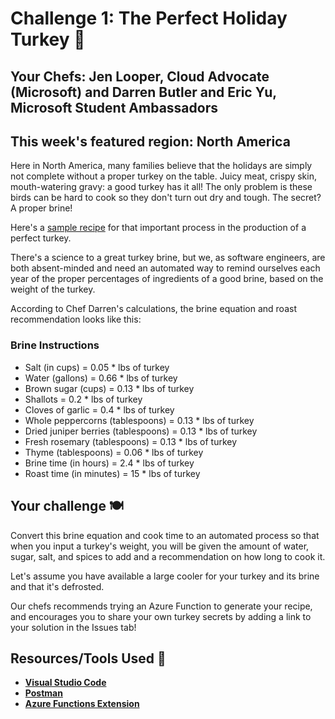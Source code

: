 # Challenge 1: The Perfect Holiday Turkey 🦃

## Your Chefs: Jen Looper, Cloud Advocate (Microsoft) and Darren Butler and Eric Yu, Microsoft Student Ambassadors

## This week's featured region: North America

Here in North America, many families believe that the holidays are simply not complete without a proper turkey on the table. Juicy meat, crispy skin, mouth-watering gravy: a good turkey has it all! The only problem is these birds can be hard to cook so they don't turn out dry and tough. The secret? A proper brine! 

Here's a [sample recipe](https://www.aspicyperspective.com/best-turkey-brine-recipe/) for that important process in the production of a perfect turkey.

There's a science to a great turkey brine, but we, as software engineers, are both absent-minded and need an automated way to remind ourselves each year of the proper percentages of ingredients of a good brine, based on the weight of the turkey.

According to Chef Darren's calculations, the brine equation and roast recommendation looks like this:
### Brine Instructions

- Salt (in cups) = 0.05 * lbs of turkey
- Water (gallons) = 0.66 *  lbs of turkey
- Brown sugar (cups)  = 0.13 * lbs of turkey
- Shallots = 0.2 * lbs of turkey
- Cloves of garlic = 0.4 * lbs of turkey
- Whole peppercorns (tablespoons) = 0.13 * lbs of turkey
- Dried juniper berries (tablespoons) = 0.13 * lbs of turkey
- Fresh rosemary (tablespoons) = 0.13 * lbs of turkey
- Thyme (tablespoons) = 0.06 * lbs of turkey
- Brine time (in hours) = 2.4 * lbs of turkey
- Roast time (in minutes) = 15 * lbs of turkey

## Your challenge 🍽 

Convert this brine equation and cook time to an automated process so that when you input a turkey's weight, you will be given the amount of water, sugar, salt, and spices to add and a recommendation on how long to cook it.

Let's assume you have available a large cooler for your turkey and its brine and that it's defrosted.

Our chefs recommends trying an Azure Function to generate your recipe, and encourages you to share your own turkey secrets by adding a link to your solution in the Issues tab!

## Resources/Tools Used 🚀

-   **[Visual Studio Code](https://code.visualstudio.com/?WT.mc_id=academic-10922-cxa)**
-   **[Postman](https://www.getpostman.com/downloads/)**
-   **[Azure Functions Extension](https://marketplace.visualstudio.com/items?itemName=ms-azuretools.vscode-azurefunctions&WT.mc_id=academic-10922-cxa)**
